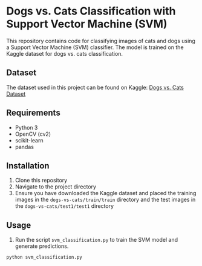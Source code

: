 # Dogs vs. Cats Classification with Support Vector Machine (SVM)

This repository contains code for classifying images of cats and dogs using a Support Vector Machine (SVM) classifier. The model is trained on the Kaggle dataset for dogs vs. cats classification.

## Dataset

The dataset used in this project can be found on Kaggle: [Dogs vs. Cats Dataset](https://www.kaggle.com/c/dogs-vs-cats/data)

## Requirements

- Python 3
- OpenCV (cv2)
- scikit-learn
- pandas

## Installation

1. Clone this repository
2. Navigate to the project directory
3. Ensure you have downloaded the Kaggle dataset and placed the training images in the `dogs-vs-cats/train/train` directory and the test images in the `dogs-vs-cats/test1/test1` directory

## Usage

1. Run the script `svm_classification.py` to train the SVM model and generate predictions.

```bash
python svm_classification.py
